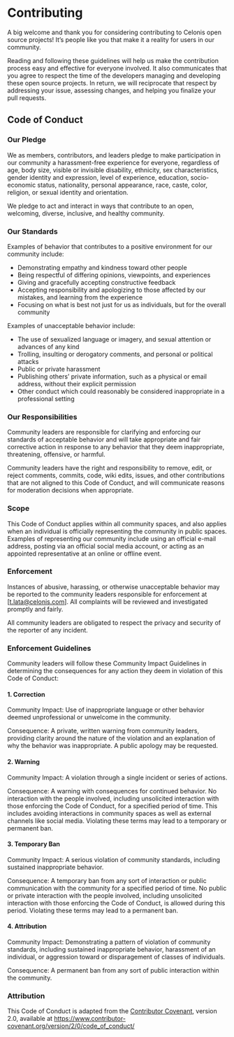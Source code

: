 # Contributing

A big welcome and thank you for considering contributing to Celonis open source projects! 
It’s people like you that make it a reality for users in our community.

Reading and following these guidelines will help us make the contribution process easy and 
effective for everyone involved. It also communicates that you agree to respect the time of 
the developers managing and developing these open source projects. In return, we will reciprocate 
that respect by addressing your issue, assessing changes, and helping you finalize your pull requests.

## Code of Conduct

### Our Pledge

We as members, contributors, and leaders pledge to make participation in our community a 
harassment-free experience for everyone, regardless of age, body size, visible or invisible 
disability, ethnicity, sex characteristics, gender identity and expression, level of experience, 
education, socio-economic status, nationality, personal appearance, race, caste, color, religion, 
or sexual identity and orientation.

We pledge to act and interact in ways that contribute to an open, welcoming, diverse, inclusive, and healthy community.

### Our Standards

Examples of behavior that contributes to a positive environment for our community include:

* Demonstrating empathy and kindness toward other people
* Being respectful of differing opinions, viewpoints, and experiences
* Giving and gracefully accepting constructive feedback
* Accepting responsibility and apologizing to those affected by our mistakes, and learning from the experience
* Focusing on what is best not just for us as individuals, but for the overall community

Examples of unacceptable behavior include:

* The use of sexualized language or imagery, and sexual attention or advances of any kind
* Trolling, insulting or derogatory comments, and personal or political attacks
* Public or private harassment
* Publishing others’ private information, such as a physical or email address, without their explicit permission
* Other conduct which could reasonably be considered inappropriate in a professional setting

### Our Responsibilities

Community leaders are responsible for clarifying and enforcing our standards of acceptable behavior 
and will take appropriate and fair corrective action in response to any behavior that they deem 
inappropriate, threatening, offensive, or harmful.

Community leaders have the right and responsibility to remove, edit, or reject comments, commits, 
code, wiki edits, issues, and other contributions that are not aligned to this Code of Conduct, 
and will communicate reasons for moderation decisions when appropriate.
  
### Scope

This Code of Conduct applies within all community spaces, and also applies when an individual 
is officially representing the community in public spaces. Examples of representing our community 
include using an official e-mail address, posting via an official social media account, or acting 
as an appointed representative at an online or offline event.

### Enforcement

Instances of abusive, harassing, or otherwise unacceptable behavior may be reported to the community leaders 
responsible for enforcement at [t.lata@celonis.com]. All complaints will be reviewed and investigated promptly and fairly.

All community leaders are obligated to respect the privacy and security of the reporter of any incident.

### Enforcement Guidelines

Community leaders will follow these Community Impact Guidelines in determining the consequences 
for any action they deem in violation of this Code of Conduct:

#### 1. Correction

Community Impact: Use of inappropriate language or other behavior deemed unprofessional or unwelcome in the community.

Consequence: A private, written warning from community leaders, providing clarity around the nature 
of the violation and an explanation of why the behavior was inappropriate. A public apology may be requested.

#### 2. Warning

Community Impact: A violation through a single incident or series of actions.

Consequence: A warning with consequences for continued behavior. No interaction with the people involved, 
including unsolicited interaction with those enforcing the Code of Conduct, for a specified period of time. 
This includes avoiding interactions in community spaces as well as external channels like social media. 
Violating these terms may lead to a temporary or permanent ban.

#### 3. Temporary Ban

Community Impact: A serious violation of community standards, including sustained inappropriate behavior.

Consequence: A temporary ban from any sort of interaction or public communication with the community for 
a specified period of time. No public or private interaction with the people involved, including unsolicited 
interaction with those enforcing the Code of Conduct, is allowed during this period. 
Violating these terms may lead to a permanent ban.

#### 4. Attribution

Community Impact: Demonstrating a pattern of violation of community standards, including sustained inappropriate behavior, 
harassment of an individual, or aggression toward or disparagement of classes of individuals.

Consequence: A permanent ban from any sort of public interaction within the community.

### Attribution

This Code of Conduct is adapted from the [Contributor Covenant](https://www.contributor-covenant.org/), version 2.0,
available at https://www.contributor-covenant.org/version/2/0/code_of_conduct/
